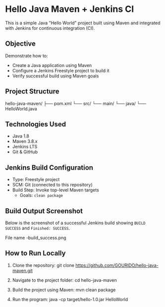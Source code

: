# Hello Java Maven + Jenkins CI

This is a simple Java "Hello World" project built using Maven and integrated with Jenkins for continuous integration (CI).

## Objective

Demonstrate how to:
- Create a Java application using Maven
- Configure a Jenkins Freestyle project to build it
- Verify successful build using Maven goals

## Project Structure

hello-java-maven/ ├── pom.xml └── src/ └── main/ └── java/ └── HelloWorld.java

## Technologies Used

- Java 1.8
- Maven 3.8.x
- Jenkins LTS
- Git & GitHub

## Jenkins Build Configuration

- Type: Freestyle project
- SCM: Git (connected to this repository)
- Build Step: Invoke top-level Maven targets
  - Goals: `clean package`

## Build Output Screenshot

Below is the screenshot of a successful Jenkins build showing `BUILD SUCCESS` and `Finished: SUCCESS`.

File name -build_success.png

## How to Run Locally

1. Clone the repository:
git clone https://github.com/GOURIDO/hello-java-maven.git

2. Navigate to the project folder:
cd hello-java-maven

3. Build the project using Maven:
mvn clean package

4. Run the program:
java -cp target/hello-1.0.jar HelloWorld

